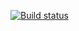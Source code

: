 [![Build status](https://ci.appveyor.com/api/projects/status/2qtndt8t02q935fi?svg=true)](https://ci.appveyor.com/project/vprozorov93/ajs-4)